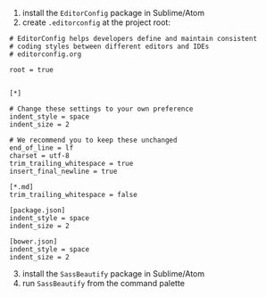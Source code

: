 1. install the `EditorConfig` package in Sublime/Atom
2. create `.editorconfig` at the project root:
```
# EditorConfig helps developers define and maintain consistent
# coding styles between different editors and IDEs
# editorconfig.org

root = true


[*]

# Change these settings to your own preference
indent_style = space
indent_size = 2

# We recommend you to keep these unchanged
end_of_line = lf
charset = utf-8
trim_trailing_whitespace = true
insert_final_newline = true

[*.md]
trim_trailing_whitespace = false

[package.json]
indent_style = space
indent_size = 2

[bower.json]
indent_style = space
indent_size = 2

```

3. install the `SassBeautify` package in Sublime/Atom
4. run `SassBeautify` from the command palette